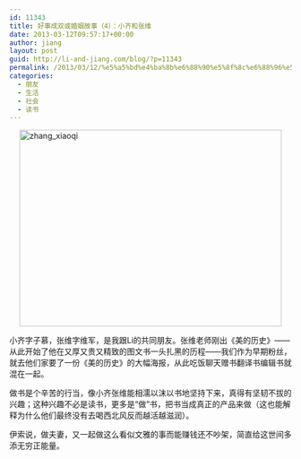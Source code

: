 ```yaml
---
id: 11343
title: 好事成双或婚姻故事（4）：小齐和张维
date: 2013-03-12T09:57:17+00:00
author: jiang
layout: post
guid: http://li-and-jiang.com/blog/?p=11343
permalink: /2013/03/12/%e5%a5%bd%e4%ba%8b%e6%88%90%e5%8f%8c%e6%88%96%e5%a9%9a%e5%a7%bb%e6%95%85%e4%ba%8b%ef%bc%884%ef%bc%89%ef%bc%9a%e5%b0%8f%e9%bd%90%e5%92%8c%e5%bc%a0%e7%bb%b4/
categories:
  - 朋友
  - 生活
  - 社会
  - 读书
---
```

[<img style="background-image: none; border-right-width: 0px; padding-left: 0px; padding-right: 0px; display: block; float: none; border-top-width: 0px; border-bottom-width: 0px; margin-left: auto; border-left-width: 0px; margin-right: auto; padding-top: 0px" title="zhang_xiaoqi" border="0" alt="zhang_xiaoqi" src="http://li-and-jiang.com/blog/wp-content/uploads/2013/03/zhang_xiaoqi_thumb.jpg" width="468" height="351" />](http://li-and-jiang.com/blog/wp-content/uploads/2013/03/zhang_xiaoqi.jpg)

小齐字子慕，张维字维军，是我跟Li的共同朋友。张维老师刚出《美的历史》——从此开始了他在又厚又贵又精致的图文书一头扎黑的历程——我们作为早期粉丝，就去他们家要了一份《美的历史》的大幅海报，从此吃饭聊天赠书翻译书编辑书就混在一起。

做书是个辛苦的行当，像小齐张维能相濡以沫以书地坚持下来，真得有坚韧不拔的兴趣；这种兴趣不必是读书，更多是“做”书，把书当成真正的产品来做（这也能解释为什么他们最终没有去喝西北风反而越活越滋润）。

伊索说，做夫妻，又一起做这么看似文雅的事而能赚钱还不吵架，简直给这世间多添无穷正能量。